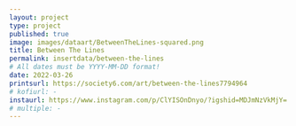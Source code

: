 ```yaml
---
layout: project
type: project
published: true
image: images/dataart/BetweenTheLines-squared.png
title: Between The Lines
permalink: insertdata/between-the-lines 
# All dates must be YYYY-MM-DD format!
date: 2022-03-26
printsurl: https://society6.com/art/between-the-lines7794964
# kofiurl: -
instaurl: https://www.instagram.com/p/ClYISOnDnyo/?igshid=MDJmNzVkMjY=
# multiple: -
---
```

